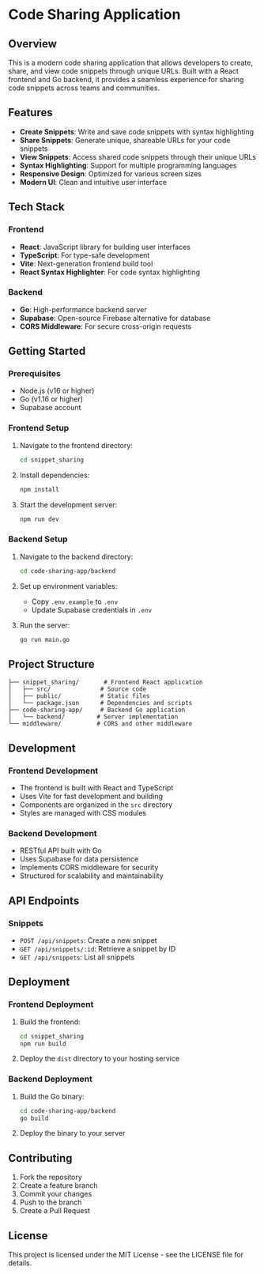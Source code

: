 # Code Sharing Application

## Overview

This is a modern code sharing application that allows developers to create, share, and view code snippets through unique URLs. Built with a React frontend and Go backend, it provides a seamless experience for sharing code snippets across teams and communities.

## Features

- **Create Snippets**: Write and save code snippets with syntax highlighting
- **Share Snippets**: Generate unique, shareable URLs for your code snippets
- **View Snippets**: Access shared code snippets through their unique URLs
- **Syntax Highlighting**: Support for multiple programming languages
- **Responsive Design**: Optimized for various screen sizes
- **Modern UI**: Clean and intuitive user interface

## Tech Stack

### Frontend

- **React**: JavaScript library for building user interfaces
- **TypeScript**: For type-safe development
- **Vite**: Next-generation frontend build tool
- **React Syntax Highlighter**: For code syntax highlighting

### Backend

- **Go**: High-performance backend server
- **Supabase**: Open-source Firebase alternative for database
- **CORS Middleware**: For secure cross-origin requests

## Getting Started

### Prerequisites

- Node.js (v16 or higher)
- Go (v1.16 or higher)
- Supabase account

### Frontend Setup

1. Navigate to the frontend directory:

   ```bash
   cd snippet_sharing
   ```

2. Install dependencies:

   ```bash
   npm install
   ```

3. Start the development server:
   ```bash
   npm run dev
   ```

### Backend Setup

1. Navigate to the backend directory:

   ```bash
   cd code-sharing-app/backend
   ```

2. Set up environment variables:

   - Copy `.env.example` to `.env`
   - Update Supabase credentials in `.env`

3. Run the server:
   ```bash
   go run main.go
   ```

## Project Structure

```
├── snippet_sharing/       # Frontend React application
│   ├── src/              # Source code
│   ├── public/           # Static files
│   └── package.json      # Dependencies and scripts
├── code-sharing-app/     # Backend Go application
│   └── backend/         # Server implementation
└── middleware/          # CORS and other middleware
```

## Development

### Frontend Development

- The frontend is built with React and TypeScript
- Uses Vite for fast development and building
- Components are organized in the `src` directory
- Styles are managed with CSS modules

### Backend Development

- RESTful API built with Go
- Uses Supabase for data persistence
- Implements CORS middleware for security
- Structured for scalability and maintainability

## API Endpoints

### Snippets

- `POST /api/snippets`: Create a new snippet
- `GET /api/snippets/:id`: Retrieve a snippet by ID
- `GET /api/snippets`: List all snippets

## Deployment

### Frontend Deployment

1. Build the frontend:
   ```bash
   cd snippet_sharing
   npm run build
   ```
2. Deploy the `dist` directory to your hosting service

### Backend Deployment

1. Build the Go binary:
   ```bash
   cd code-sharing-app/backend
   go build
   ```
2. Deploy the binary to your server

## Contributing

1. Fork the repository
2. Create a feature branch
3. Commit your changes
4. Push to the branch
5. Create a Pull Request

## License

This project is licensed under the MIT License - see the LICENSE file for details.

